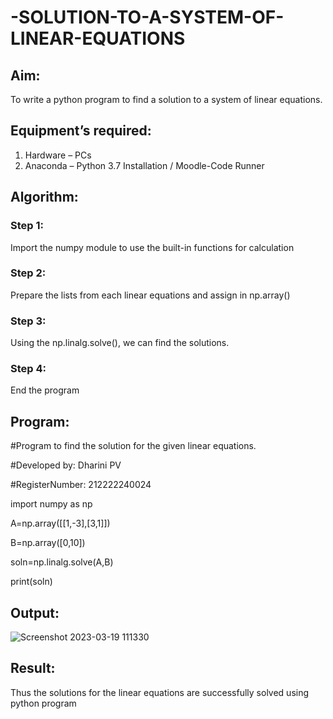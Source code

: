 # -SOLUTION-TO-A-SYSTEM-OF-LINEAR-EQUATIONS
## Aim:
To write a python program to find a solution to a system of linear equations.

## Equipment’s required:
1. 	Hardware – PCs
2. 	Anaconda – Python 3.7 Installation / Moodle-Code Runner

## Algorithm:
### Step 1: 
Import the numpy module to use the built-in functions for calculation

### Step 2: 
Prepare the lists from each linear equations and assign in np.array()

### Step 3: 
Using the np.linalg.solve(), we can find the solutions.

### Step 4: 
End the program

## Program:
#Program to find the solution for the given linear equations.

#Developed by: Dharini PV

#RegisterNumber: 212222240024

import numpy as np

A=np.array([[1,-3],[3,1]])

B=np.array([0,10])

soln=np.linalg.solve(A,B)

print(soln)

## Output:

![Screenshot 2023-03-19 111330](https://user-images.githubusercontent.com/119400845/226156125-d3ff8140-85c6-4d05-a956-a985f8d78561.png)

## Result: 
Thus the solutions for the linear equations are successfully solved using python program

